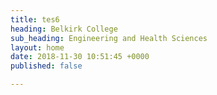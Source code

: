 ```yaml
---
title: tes6
heading: Belkirk College
sub_heading: Engineering and Health Sciences
layout: home
date: 2018-11-30 10:51:45 +0000
published: false

---
```

